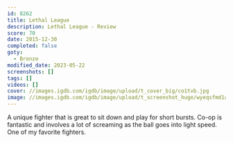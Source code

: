 ```yaml
---
id: 8262
title: Lethal League
description: Lethal League - Review
score: 70
date: 2015-12-30
completed: false
goty:
  - Bronze
modified_date: 2023-05-22
screenshots: []
tags: []
videos: []
cover: //images.igdb.com/igdb/image/upload/t_cover_big/co1tvb.jpg
image: //images.igdb.com/igdb/image/upload/t_screenshot_huge/wyeqsfmd1aaql5y6wxxy.jpg
---
```

A unique fighter that is great to sit down and play for short bursts. Co-op is fantastic and involves a lot of screaming as the ball goes into light speed. One of my favorite fighters.
